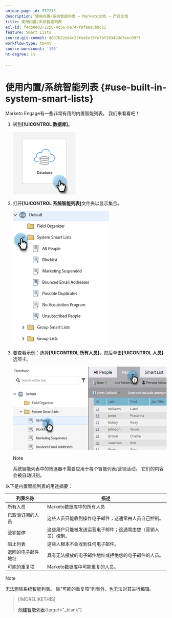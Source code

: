 ```yaml
---
unique-page-id: 557275
description: 使用内置/系统智能列表 — Marketo文档 — 产品文档
title: 使用内置/系统智能列表
exl-id: f4db0e02-2250-4c56-ba74-f9fa8a5b9c11
feature: Smart Lists
source-git-commit: d087b22e84c23fea5e38fe7bf20349dc7eec09f7
workflow-type: tm+mt
source-wordcount: '195'
ht-degree: 1%

---
```


# 使用内置/系统智能列表 {#use-built-in-system-smart-lists}

Marketo Engage有一些非常有用的内置智能列表。 我们来看看吧！

1. 转到&#x200B;**[!UICONTROL 数据库]**。

   ![](assets/use-built-in-system-smart-lists-1.png)

1. 打开&#x200B;**[!UICONTROL 系统智能列表]**&#x200B;文件夹以显示集合。

   ![](assets/use-built-in-system-smart-lists-2.png)

1. 要查看示例：选择&#x200B;**[!UICONTROL 所有人员]**，然后单击&#x200B;**[!UICONTROL 人员]**&#x200B;选项卡。

   ![](assets/use-built-in-system-smart-lists-3.png)

   >[!NOTE]
   >
   >系统智能列表中的筛选器不需要应用于每个智能列表/营销活动。 它们的内容会被自动识别。

以下是内置智能列表的用途摘要：

<table><thead>
  <tr>
    <th>列表名称</th>
    <th>描述</th>
  </tr></thead>
<tbody>
  <tr>
    <td>所有人员</td>
    <td>Marketo数据库中的所有人员</td>
  </tr>
  <tr>
    <td>已取消订阅的人员</td>
    <td>这些人员只能收到操作电子邮件；这通常由人员自己控制。</td>
  </tr>
  <tr>
    <td>营销暂停</td>
    <td>这些用户只能被发送运营电子邮件；这通常由您（营销人员）控制。</td>
  </tr>
  <tr>
    <td>阻止列表</td>
    <td>这些人根本不会收到任何电子邮件。</td>
  </tr>
  <tr>
    <td>退回的电子邮件地址</td>
    <td>具有无法投放的电子邮件地址或拒绝您的电子邮件的人员。</td>
  </tr>
  <tr>
    <td>可能的重复项</td>
    <td>Marketo数据库中可能重复的人员。</td>
  </tr>
</tbody>
</table>

>[!NOTE]
>
>无法删除系统智能列表。 除“可能的重复项”列表外，也无法对其进行编辑。

>[!MORELIKETHIS]
>
>[创建智能列表](/help/marketo/product-docs/core-marketo-concepts/smart-lists-and-static-lists/creating-a-smart-list/create-a-smart-list.md){target="_blank"}
